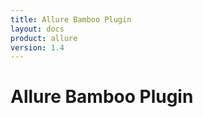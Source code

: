 ```yaml
---
title: Allure Bamboo Plugin
layout: docs
product: allure
version: 1.4
---
```


# Allure Bamboo Plugin